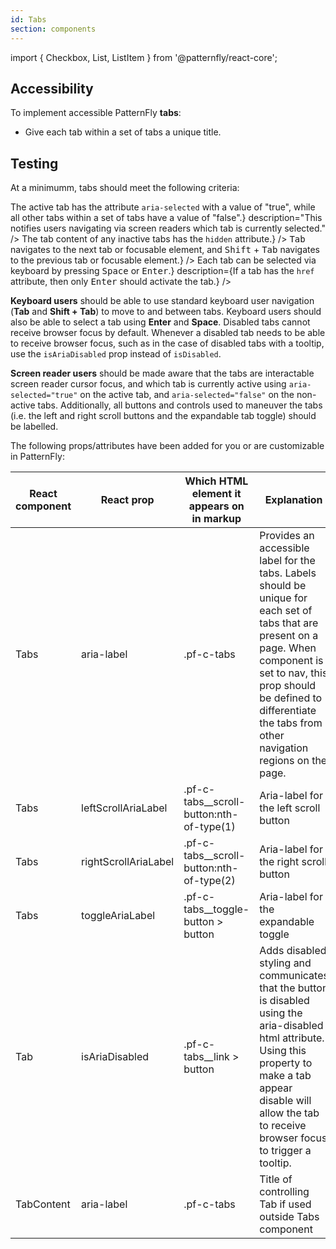 ```yaml
---
id: Tabs
section: components
---
```


import { Checkbox, List, ListItem } from '@patternfly/react-core';

## Accessibility

To implement accessible PatternFly **tabs**:

- Give each tab within a set of tabs a unique title.

## Testing

At a minimumm, tabs should meet the following criteria:

<List isPlain>
  <ListItem>
    <Checkbox id="tabs-a11y-checkbox-1" label="Each tab within a set of tabs has a unique title." />
  </ListItem>
  <ListItem>
    <Checkbox id="tabs-a11y-checkbox-2" label={<span>The active tab has the attribute <code class="ws-code">aria-selected</code> with a value of "true", while all other tabs within a set of tabs have a value of "false".</span>} description="This notifies users navigating via screen readers which tab is currently selected." />
  </ListItem>
  <ListItem>
    <Checkbox id="tabs-a11y-checkbox-3" label={<span>The tab content of any inactive tabs has the <code class="ws-code">hidden</code> attribute.</span>} />
  </ListItem>
  <ListItem>
    <Checkbox id="tabs-a11y-checkbox-4" label="Standard keyboard navigation can be used to navigate between each tab within a set of tabs or other focusable elements." description={<span><kbd>Tab</kbd> navigates to the next tab or focusable element, and <kbd>Shift</kbd> + <kbd>Tab</kbd> navigates to the previous tab or focusable element.</span>} />
  </ListItem>
  <ListItem>
    <Checkbox id="tabs-a11y-checkbox-5" label={<span>Each tab can be selected via keyboard by pressing <kbd>Space</kbd> or <kbd>Enter</kbd>.</span>} description={<span>If a tab has the <code class="ws-code">href</code> attribute, then only <kbd>Enter</kbd> should activate the tab.</span>} />
  </ListItem>
</List>


**Keyboard users** should be able to use standard keyboard user navigation (**Tab** and **Shift + Tab**) to move to and between tabs.
Keyboard users should also be able to select a tab using **Enter** and **Space**. Disabled tabs cannot receive
browser focus by default. Whenever a disabled tab needs to be able to receive browser focus, such as in the case of
disabled tabs with a tooltip, use the `isAriaDisabled` prop instead of `isDisabled`.

**Screen reader users** should be made aware that the tabs are interactable screen reader cursor focus, and which 
tab is currently active using `aria-selected="true"` on the active tab, and `aria-selected="false"` 
on the non-active tabs. Additionally, all buttons and controls used to maneuver the tabs (i.e. the left and right
scroll buttons and the expandable tab toggle) should be labelled.

The following props/attributes have been added for you or are customizable in PatternFly:

| React component | React prop           | Which HTML element it appears on in markup | Explanation                                                                                                                                                                                                                                        | 
|-----------------|----------------------|--------------------------------------------|----------------------------------------------------------------------------------------------------------------------------------------------------------------------------------------------------------------------------------------------------|
| Tabs            | aria-label           | .pf-c-tabs                                 | Provides an accessible label for the tabs. Labels should be unique for each set of tabs that are present on a page. When component is set to nav, this prop should be defined to differentiate the tabs from other navigation regions on the page. |
| Tabs            | leftScrollAriaLabel  | .pf-c-tabs__scroll-button:nth-of-type(1)   | Aria-label for the left scroll button                                                                                                                                                                                                              |
| Tabs            | rightScrollAriaLabel | .pf-c-tabs__scroll-button:nth-of-type(2)   | Aria-label for the right scroll button                                                                                                                                                                                                             |
| Tabs            | toggleAriaLabel      | .pf-c-tabs__toggle-button > button         | Aria-label for the expandable toggle                                                                                                                                                                                                               |
| Tab             | isAriaDisabled       | .pf-c-tabs__link > button                  | Adds disabled styling and communicates that the button is disabled using the aria-disabled html attribute. Using this property to make a tab appear disable will allow the tab to receive browser focus to trigger a tooltip.                      |
| TabContent      | aria-label           | .pf-c-tabs                                 | Title of controlling Tab if used outside Tabs component                                                                                                                                                                                            |
